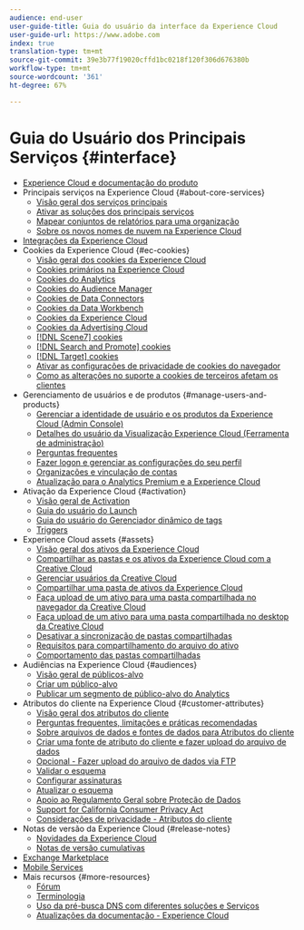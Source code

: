 ```yaml
---
audience: end-user
user-guide-title: Guia do usuário da interface da Experience Cloud
user-guide-url: https://www.adobe.com
index: true
translation-type: tm+mt
source-git-commit: 39e3b77f19020cffd1bc0218f120f306d676380b
workflow-type: tm+mt
source-wordcount: '361'
ht-degree: 67%

---
```



# Guia do Usuário dos Principais Serviços {#interface}

+ [Experience Cloud e documentação do produto](experience-cloud.md)
+ Principais serviços na Experience Cloud {#about-core-services}
   + [Visão geral dos serviços principais](core-services-landing.md)
   + [Ativar as soluções dos principais serviços](core-services/core-services.md)
   + [Mapear conjuntos de relatórios para uma organização](core-services/report-suite-mapping.md)
   + [Sobre os novos nomes de nuvem na Experience Cloud](solutions-core-services.md)
+ [Integrações da Experience Cloud](marketing-cloud-integrations.md)
+ Cookies da Experience Cloud {#ec-cookies}
   + [Visão geral dos cookies da Experience Cloud](cookies/cookies-privacy.md)
   + [Cookies primários na Experience Cloud](cookies/cookies-first-party.md)
   + [Cookies do Analytics](cookies/cookies-analytics.md)
   + [Cookies do Audience Manager](cookies/cookies-am.md)
   + [Cookies de Data Connectors](cookies/cookies-dc.md)
   + [Cookies da Data Workbench](cookies/cookies-insight.md)
   + [Cookies da Experience Cloud](cookies/cookies-mc.md)
   + [Cookies da Advertising Cloud](cookies/cookies-advertising-cloud.md)
   + [[!DNL Scene7] cookies](cookies/cookies-s7.md)
   + [[!DNL Search and Promote] cookies](cookies/cookies-snp.md)
   + [[!DNL Target] cookies](cookies/cookies-target.md)
   + [Ativar as configurações de privacidade de cookies do navegador](cookies/browser-cookie-settings.md)
   + [Como as alterações no suporte a cookies de terceiros afetam os clientes](cookies/cookies-thirdparty.md)
+ Gerenciamento de usuários e de produtos {#manage-users-and-products}
   + [Gerenciar a identidade de usuário e os produtos da Experience Cloud (Admin Console)](admin-getting-started/admin-getting-started.md)
   + [Detalhes do usuário da Visualização Experience Cloud (Ferramenta de administração)](admin-getting-started/admin-tool-experience-cloud.md)
   + [Perguntas frequentes](admin-getting-started/faq.md)
   + [Fazer logon e gerenciar as configurações do seu perfil](admin-getting-started/getting-started-experience-cloud.md)
   + [Organizações e vinculação de contas](admin-getting-started/organizations.md)
   + [Atualização para o Analytics Premium e a Experience Cloud](admin-getting-started/upgrade-to-analytics-premium.md)
+ Ativação da Experience Cloud {#activation}
   + [Visão geral de Activation](activation/activation.md)
   + [Guia do usuário do Launch](https://docs.adobe.com/content/help/pt-BR/launch/using/overview.html)
   + [Guia do usuário do Gerenciador dinâmico de tags](https://docs.adobe.com/content/help/pt-BR/dtm/using/dtm-home.html)
   + [Triggers](activation/triggers.md)
+ Experience Cloud assets {#assets}
   + [Visão geral dos ativos da Experience Cloud](experience-cloud-assets/experience-cloud-assets.md)
   + [Compartilhar as pastas e os ativos da Experience Cloud com a Creative Cloud](experience-cloud-assets/creative-cloud.md)
   + [Gerenciar usuários da Creative Cloud](experience-cloud-assets/t-admin-add-cc-user.md)
   + [Compartilhar uma pasta de ativos da Experience Cloud](experience-cloud-assets/t-share-creative-cloud.md)
   + [Faça upload de um ativo para uma pasta compartilhada no navegador da Creative Cloud](experience-cloud-assets/t-upload-asset-cc.md)
   + [Faça upload de um ativo para uma pasta compartilhada no desktop da Creative Cloud](experience-cloud-assets/t-cc-asset-upload-thor.md)
   + [Desativar a sincronização de pastas compartilhadas](experience-cloud-assets/t-disable-asset-sync.md)
   + [Requisitos para compartilhamento do arquivo do ativo](experience-cloud-assets/assets-file-reqs.md)
   + [Comportamento das pastas compartilhadas](experience-cloud-assets/asset-behavior.md)
+ Audiências na Experience Cloud {#audiences}
   + [Visão geral de públicos-alvo](audience-library/audience-library.md)
   + [Criar um público-alvo](audience-library/t-audience-create.md)
   + [Publicar um segmento de público-alvo do Analytics](audience-library/t-publish-audience-segment.md)
+ Atributos do cliente na Experience Cloud {#customer-attributes}
   + [Visão geral dos atributos do cliente](attributes/attributes.md)
   + [Perguntas frequentes, limitações e práticas recomendadas](attributes/faq-crs.md)
   + [Sobre arquivos de dados e fontes de dados para Atributos do cliente](attributes/crs-data-file.md)
   + [Criar uma fonte de atributo do cliente e fazer upload do arquivo de dados](attributes/t-crs-usecase.md)
   + [Opcional - Fazer upload do arquivo de dados via FTP](attributes/t-upload-attributes-ftp.md)
   + [Validar o esquema](attributes/validate-schema.md)
   + [Configurar assinaturas](attributes/subscription.md)
   + [Atualizar o esquema](attributes/t-update-schema.md)
   + [Apoio ao Regulamento Geral sobre Proteção de Dados](attributes/gdpr.md)
   + [Support for California Consumer Privacy Act](attributes/ccpa.md)
   + [Considerações de privacidade - Atributos do cliente](attributes/privacy-mac.md)
+ Notas de versão da Experience Cloud {#release-notes}
   + [Novidades da Experience Cloud](https://docs.adobe.com/content/help/pt-BR/release-notes/experience-cloud/current.html)
   + [Notas de versão cumulativas](marketing-cloud-interface/release-notes.md)
+ [Exchange Marketplace](exchange.md)
+ [Mobile Services](https://docs.adobe.com/content/help/pt-BR/mobile-services/using/home.html)
+ Mais recursos {#more-resources}
   + [Fórum](https://forums.adobe.com/community/experience-cloud)
   + [Terminologia](terms.md)
   + [Uso da pré-busca DNS com diferentes soluções e Serviços](dns-prefetch.md)
   + [Atualizações da documentação - Experience Cloud](doc-updates.md)
